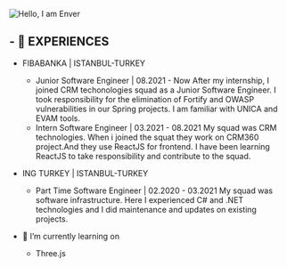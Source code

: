 ![Hello, I am Enver](https://user-images.githubusercontent.com/34477330/192884881-9c21482f-5a3a-4d28-85f3-f2536d159bbb.png)
## - 💼 EXPERIENCES
  - FIBABANKA | ISTANBUL-TURKEY 
    - Junior Software Engineer | 08.2021 - Now
      After my internship, I joined CRM techonologies squad as a Junior Software Engineer. 
      I took responsibility for the elimination of Fortify and OWASP vulnerabilities in our Spring projects. 
      I am familiar with UNICA and EVAM tools.
    - Intern Software Engineer | 03.2021 - 08.2021
      My squad was CRM technologies.
      When i joined the squat they work on CRM360 project.And they use ReactJS for frontend. I have been learning ReactJS to take responsibility and      contribute to the squad.
  - ING TURKEY | ISTANBUL-TURKEY
    - Part Time Software Engineer | 02.2020 - 03.2021
      My squad was software infrastructure.
      Here I experienced C# and .NET technologies and I did maintenance and updates on existing projects.
     
- 🔭 I’m currently learning on
  - Three.js
<!--
**enverfarukozcan/enverfarukozcan** is a ✨ _special_ ✨ repository because its `README.md` (this file) appears on your GitHub profile.
Here are some ideas to get you started:

- 🔭 I’m currently working on ...
- 🌱 I’m currently learning ...
- 👯 I’m looking to collaborate on ...
- 🤔 I’m looking for help with ...
- 💬 Ask me about ...
- 📫 How to reach me: ...
- 😄 Pronouns: ...
- ⚡ Fun fact: ...
-->
